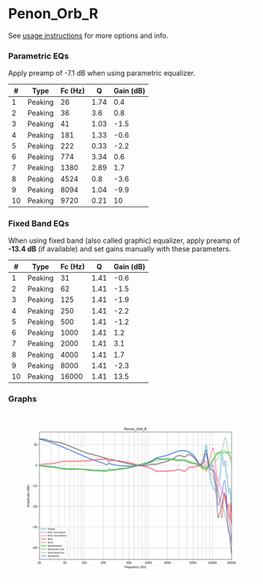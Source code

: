 # Penon_Orb_R
See [usage instructions](https://github.com/jaakkopasanen/AutoEq#usage) for more options and info.

### Parametric EQs
Apply preamp of -7.1 dB when using parametric equalizer.

|   # | Type    |   Fc (Hz) |    Q |   Gain (dB) |
|-----|---------|-----------|------|-------------|
|   1 | Peaking |        26 | 1.74 |         0.4 |
|   2 | Peaking |        36 | 3.6  |         0.8 |
|   3 | Peaking |        41 | 1.03 |        -1.5 |
|   4 | Peaking |       181 | 1.33 |        -0.6 |
|   5 | Peaking |       222 | 0.33 |        -2.2 |
|   6 | Peaking |       774 | 3.34 |         0.6 |
|   7 | Peaking |      1380 | 2.89 |         1.7 |
|   8 | Peaking |      4524 | 0.8  |        -3.6 |
|   9 | Peaking |      8094 | 1.04 |        -9.9 |
|  10 | Peaking |      9720 | 0.21 |        10   |

### Fixed Band EQs
When using fixed band (also called graphic) equalizer, apply preamp of **-13.4 dB** (if available) and set gains manually with these parameters.

|   # | Type    |   Fc (Hz) |    Q |   Gain (dB) |
|-----|---------|-----------|------|-------------|
|   1 | Peaking |        31 | 1.41 |        -0.6 |
|   2 | Peaking |        62 | 1.41 |        -1.5 |
|   3 | Peaking |       125 | 1.41 |        -1.9 |
|   4 | Peaking |       250 | 1.41 |        -2.2 |
|   5 | Peaking |       500 | 1.41 |        -1.2 |
|   6 | Peaking |      1000 | 1.41 |         1.2 |
|   7 | Peaking |      2000 | 1.41 |         3.1 |
|   8 | Peaking |      4000 | 1.41 |         1.7 |
|   9 | Peaking |      8000 | 1.41 |        -2.3 |
|  10 | Peaking |     16000 | 1.41 |        13.5 |

### Graphs
![](./Penon_Orb_R.png)
